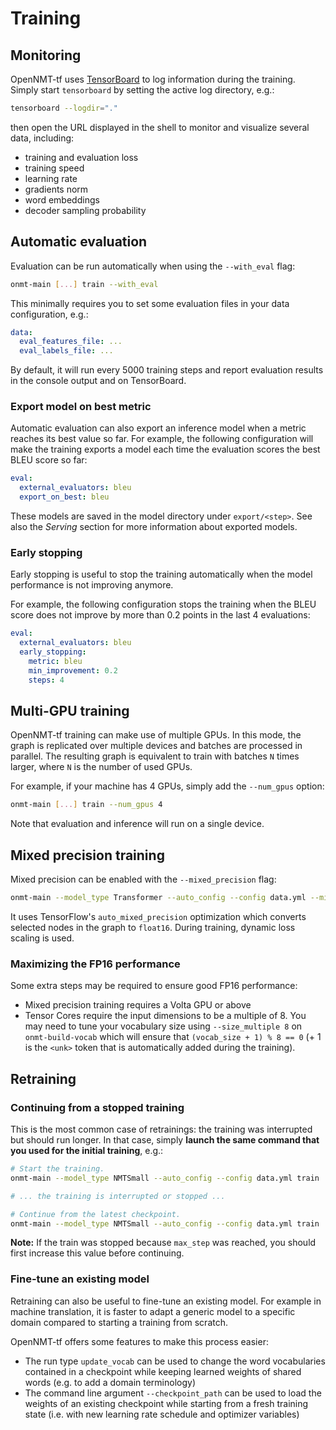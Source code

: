 # Training

## Monitoring

OpenNMT-tf uses [TensorBoard](https://www.tensorflow.org/tensorboard) to log information during the training. Simply start `tensorboard` by setting the active log directory, e.g.:

```bash
tensorboard --logdir="."
```

then open the URL displayed in the shell to monitor and visualize several data, including:

* training and evaluation loss
* training speed
* learning rate
* gradients norm
* word embeddings
* decoder sampling probability

## Automatic evaluation

Evaluation can be run automatically when using the `--with_eval` flag:

```bash
onmt-main [...] train --with_eval
```

This minimally requires you to set some evaluation files in your data configuration, e.g.:

```yaml
data:
  eval_features_file: ...
  eval_labels_file: ...
```

By default, it will run every 5000 training steps and report evaluation results in the console output and on TensorBoard.

### Export model on best metric

Automatic evaluation can also export an inference model when a metric reaches its best value so far. For example, the following configuration will make the training exports a model each time the evaluation scores the best BLEU score so far:

```yaml
eval:
  external_evaluators: bleu
  export_on_best: bleu
```

These models are saved in the model directory under `export/<step>`. See also the *Serving* section for more information about exported models.

### Early stopping

Early stopping is useful to stop the training automatically when the model performance is not improving anymore.

For example, the following configuration stops the training when the BLEU score does not improve by more than 0.2 points in the last 4 evaluations:

```yaml
eval:
  external_evaluators: bleu
  early_stopping:
    metric: bleu
    min_improvement: 0.2
    steps: 4
```

## Multi-GPU training

OpenNMT-tf training can make use of multiple GPUs. In this mode, the graph is replicated over multiple devices and batches are processed in parallel. The resulting graph is equivalent to train with batches `N` times larger, where `N` is the number of used GPUs.

For example, if your machine has 4 GPUs, simply add the `--num_gpus` option:

```bash
onmt-main [...] train --num_gpus 4
```

Note that evaluation and inference will run on a single device.

## Mixed precision training

Mixed precision can be enabled with the `--mixed_precision` flag:

```bash
onmt-main --model_type Transformer --auto_config --config data.yml --mixed_precision train
```

It uses TensorFlow's `auto_mixed_precision` optimization which converts selected nodes in the graph to `float16`. During training, dynamic loss scaling is used.

### Maximizing the FP16 performance

Some extra steps may be required to ensure good FP16 performance:

* Mixed precision training requires a Volta GPU or above
* Tensor Cores require the input dimensions to be a multiple of 8. You may need to tune your vocabulary size using `--size_multiple 8` on `onmt-build-vocab` which will ensure that `(vocab_size + 1) % 8 == 0` (+ 1 is the `<unk>` token that is automatically added during the training).

## Retraining

### Continuing from a stopped training

This is the most common case of retrainings: the training was interrupted but should run longer. In that case, simply **launch the same command that you used for the initial training**, e.g.:

```bash
# Start the training.
onmt-main --model_type NMTSmall --auto_config --config data.yml train

# ... the training is interrupted or stopped ...

# Continue from the latest checkpoint.
onmt-main --model_type NMTSmall --auto_config --config data.yml train
```

**Note:** If the train was stopped because `max_step` was reached, you should first increase this value before continuing.

### Fine-tune an existing model

Retraining can also be useful to fine-tune an existing model. For example in machine translation, it is faster to adapt a generic model to a specific domain compared to starting a training from scratch.

OpenNMT-tf offers some features to make this process easier:

* The run type `update_vocab` can be used to change the word vocabularies contained in a checkpoint while keeping learned weights of shared words (e.g. to add a domain terminology)
* The command line argument `--checkpoint_path` can be used to load the weights of an existing checkpoint while starting from a fresh training state (i.e. with new learning rate schedule and optimizer variables)
